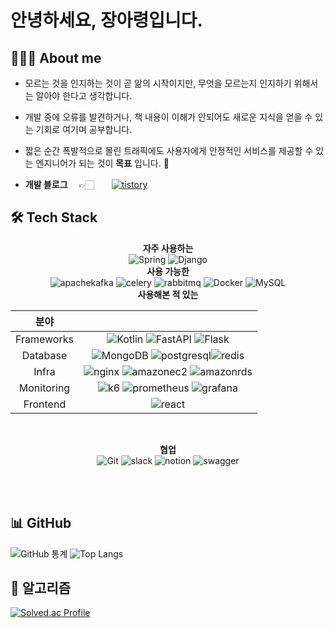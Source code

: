 # 안녕하세요, 장아령입니다.
## 👩🏼‍💻 About me
- 모르는 것을 인지하는 것이 곧 앎의 시작이지만, 무엇을 모르는지 인지하기 위해서는 알아야 한다고 생각합니다.‬
- 개발 중에 오류를 발견하거나, 책 내용이 이해가 안되어도 새로운 지식을 얻을 수 있는 기회로 여기며 공부합니다.‬‭
- 짧은 순간 폭발적으로 몰린 트래픽에도 사용자에게 안정적인 서비스를 제공할 수 있는 엔지니어가 되는 것이 **목표** 입니다.‬ 💪

- **개발 블로그**  👉🏻  [![tistory](https://img.shields.io/badge/tistory-FF6600?style=flat&logo=tistory&logoColor=white)](https://servive-as-developer.tistory.com/)

## 🛠️ Tech Stack
<div align="center">

**자주 사용하는** <br/>
![Spring](https://img.shields.io/badge/Spring-6DB33F?style=flat&logo=spring&logoColor=white) ![Django](https://img.shields.io/badge/Django-092E20?style=flat&logo=Django&logoColor=white) 
<br/>
**사용 가능한** <br/>
![apachekafka](https://img.shields.io/badge/Kafka-231F20?style=flat&logo=apachekafka&logoColor=white) ![celery](https://img.shields.io/badge/Celery-37814A?style=flat&logo=celery&logoColor=white) ![rabbitmq](https://img.shields.io/badge/RabbitMQ-FF6600?style=flat&logo=rabbitmq&logoColor=white) ![Docker](https://img.shields.io/badge/Docker-2496ED?style=flat&logo=docker&logoColor=white) ![MySQL](https://img.shields.io/badge/MySQL-4479A1?style=flat&logo=mysql&logoColor=white)
  <br/>
**사용해본 적 있는**
  
|분야| |
|:---:|:---:|
| Frameworks | ![Kotlin](https://img.shields.io/badge/Kotlin-7F52FF?style=flat&logo=kotlin&logoColor=white) ![FastAPI](https://img.shields.io/badge/FastAPI-009688?style=flat&logo=FastAPI&logoColor=white) ![Flask](https://img.shields.io/badge/Flask-000000?style=flat&logo=Flask&logoColor=white)|
| Database | ![MongoDB](https://img.shields.io/badge/MongoDB-47A248?style=flat&logo=mongodb&logoColor=white) ![postgresql](https://img.shields.io/badge/Postgre-4169E1?style=flat&logo=postgresql&logoColor=white)![redis](https://img.shields.io/badge/Redis-FF4438?style=flat&logo=redis&logoColor=white)|
| Infra | ![nginx](https://img.shields.io/badge/Nginx-009639?style=flat&logo=nginx&logoColor=white)  ![amazonec2](https://img.shields.io/badge/EC2-FF9900?style=flat&logo=amazonec2&logoColor=white)  ![amazonrds](https://img.shields.io/badge/RDS-527FFF?style=flat&logo=amazonrds&logoColor=white)|
| Monitoring | ![k6](https://img.shields.io/badge/K6-7D64FF?style=flat&logo=k6&logoColor=white) ![prometheus](https://img.shields.io/badge/Prometheus-E6522C?style=flat&logo=prometheus&logoColor=white) ![grafana](https://img.shields.io/badge/Grafana-F46800?style=flat&logo=grafana&logoColor=white)|
| Frontend | ![react](https://img.shields.io/badge/React-61DAFB?style=flat&logo=react&logoColor=white)|

<br/>

**협업** <br/>
  ![Git](https://img.shields.io/badge/Git-F05032?style=flat&logo=git&logoColor=white) ![slack](https://img.shields.io/badge/slack-4A154B?style=flat&logo=slack&logoColor=white) ![notion](https://img.shields.io/badge/Git-000000?style=flat&logo=git&logoColor=white) ![swagger](https://img.shields.io/badge/Swagger-85EA2D?style=flat&logo=swagger&logoColor=white) 

</div>

<br/>
<br/>
  
## 📊 GitHub
![GitHub 통계](https://github-readme-stats.vercel.app/api?username=aristo&show_icons=true&theme=radical)
![Top Langs](https://github-readme-stats.vercel.app/api/top-langs/?username=aristo0922&layout=compact&theme=radical)
## 🧐 알고리즘
[![Solved.ac Profile](http://mazassumnida.wtf/api/v2/generate_badge?boj=dkfud2121)](https://solved.ac/dkfud2121/)
<!--
**hyeok-kong/hyeok-kong** is a :반짝임: _special_ :반짝임: repository because its `README.md` (this file) appears on your GitHub profile.
Here are some ideas to get you started:
- :망원경: I’m currently working on ...
- :새싹: I’m currently learning ...
- :댄서: I’m looking to collaborate on ...
- :생각하는_얼굴: I’m looking for help with ...
- :말풍선: Ask me about ...
- :우편함: How to reach me: ...
- :웃음: Pronouns: ...
- :번쩍: Fun fact: ...
-->
